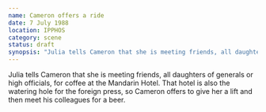 ```yaml
---
name: Cameron offers a ride
date: 7 July 1988
location: IPPHOS
category: scene
status: draft
synopsis: "Julia tells Cameron that she is meeting friends, all daughters of generals or high officials, for coffee at the Mandarin Hotel. That hotel is also the watering hole for the foreign press, so Cameron offers to give her a lift and then meet his colleagues for a beer. "
---
```


Julia tells Cameron that she is meeting friends, all daughters of generals or high officials, for coffee at the Mandarin Hotel. That hotel is also the watering hole for the foreign press, so Cameron offers to give her a lift and then meet his colleagues for a beer. 

 
